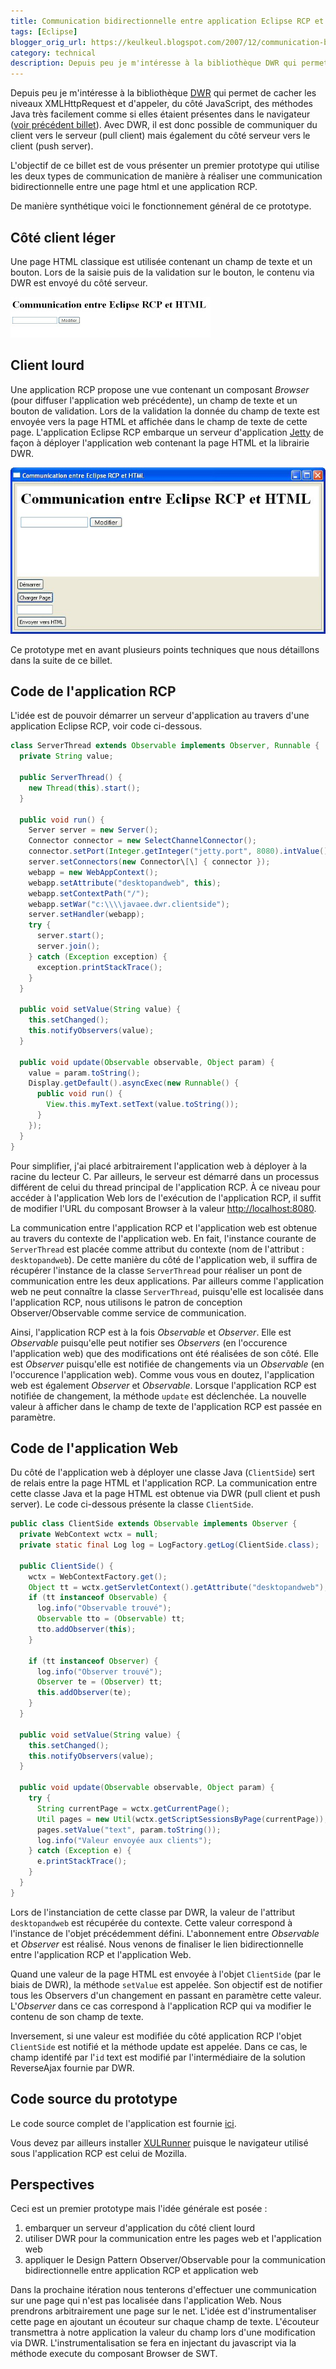 ```yaml
---
title: Communication bidirectionnelle entre application Eclipse RCP et page HTML
tags: [Eclipse]
blogger_orig_url: https://keulkeul.blogspot.com/2007/12/communication-bidirectionnelle-entre.html
category: technical
description: Depuis peu je m'intéresse à la bibliothèque DWR qui permet de cacher les niveaux XMLHttpRequest et d'appeler, du côté JavaScript, des méthodes Java très facilement comme si elles étaient présentes dans le navigateur.
---
```


Depuis peu je m'intéresse à la bibliothèque [DWR](http://getahead.org/dwr) qui permet de cacher les niveaux XMLHttpRequest et d'appeler, du côté JavaScript, des méthodes Java très facilement comme si elles étaient présentes dans le navigateur ([voir précédent billet](http://keulkeul.blogspot.com/2007/12/push-server-via-multipart-et-dwr.html)). Avec DWR, il est donc possible de communiquer du client vers le serveur (pull client) mais également du côté serveur vers le client (push server).

L'objectif de ce billet est de vous présenter un premier prototype qui utilise les deux types de communication de manière à réaliser une communication bidirectionnelle entre une page html et une application RCP.

De manière synthétique voici le fonctionnement général de ce prototype.

## Côté client léger

Une page HTML classique est utilisée contenant un champ de texte et un bouton. Lors de la saisie puis de la validation sur le bouton, le contenu via DWR est envoyé du côté serveur.

![/images/web.jpg](/images/web.jpg)

## Client lourd

Une application RCP propose une vue contenant un composant *Browser* (pour diffuser l'application web précédente), un champ de texte et un bouton de validation. Lors de la validation la donnée du champ de texte est envoyée vers la page HTML et affichée dans le champ de texte de cette page. L'application Eclipse RCP embarque un serveur d'application [Jetty](http://www.mortbay.org/) de façon à déployer l'application web contenant la page HTML et la librairie DWR.  
  
![/images/rcp.jpg](/images/rcp.jpg)

Ce prototype met en avant plusieurs points techniques que nous détaillons dans la suite de ce billet.

## Code de l'application RCP

L'idée est de pouvoir démarrer un serveur d'application au travers d'une application Eclipse RCP, voir code ci-dessous.

```java
class ServerThread extends Observable implements Observer, Runnable {  
  private String value;  
  
  public ServerThread() {  
    new Thread(this).start();  
  }

  public void run() {  
    Server server = new Server();  
    Connector connector = new SelectChannelConnector();  
    connector.setPort(Integer.getInteger("jetty.port", 8080).intValue());  
    server.setConnectors(new Connector\[\] { connector });  
    webapp = new WebAppContext();  
    webapp.setAttribute("desktopandweb", this);  
    webapp.setContextPath("/");  
    webapp.setWar("c:\\\\javaee.dwr.clientside");  
    server.setHandler(webapp);  
    try {  
      server.start();  
      server.join();  
    } catch (Exception exception) {  
      exception.printStackTrace();  
    }  
  }  
  
  public void setValue(String value) {  
    this.setChanged();  
    this.notifyObservers(value);  
  }  
  
  public void update(Observable observable, Object param) {  
    value = param.toString();  
    Display.getDefault().asyncExec(new Runnable() {  
      public void run() {  
        View.this.myText.setText(value.toString());  
      }  
    });  
  }  
}
``` 

Pour simplifier, j'ai placé arbitrairement l'application web à déployer à la racine du lecteur C. Par ailleurs, le serveur est démarré dans un processus différent de celui du thread principal de l'application RCP. À ce niveau pour accéder à l'application Web lors de l'exécution de l'application RCP, il suffit de modifier l'URL du composant Browser à la valeur <http://localhost:8080>.
  
La communication entre l'application RCP et l'application web est obtenue au travers du contexte de l'application web. En fait, l'instance courante de `ServerThread` est placée comme attribut du contexte (nom de l'attribut : `desktopandweb`). De cette manière du côté de l'application web, il suffira de récupérer l'instance de la classe `ServerThread` pour réaliser un pont de communication entre les deux applications. Par ailleurs comme l'application web ne peut connaître la classe `ServerThread`, puisqu'elle est localisée dans l'application RCP, nous utilisons le patron de conception Observer/Observable comme service de communication.

Ainsi, l'application RCP est à la fois *Observable* et *Observer*. Elle est *Observable* puisqu'elle peut notifier ses *Observers* (en l'occurence l'application web) que des modifications ont été réalisées de son côté. Elle est *Observer* puisqu'elle est notifiée de changements via un *Observable* (en l'occurence l'application web). Comme vous vous en doutez, l'application web est également *Observer* et *Observable*. Lorsque l'application RCP est notifiée de changement, la méthode `update` est déclenchée. La nouvelle valeur à afficher dans le champ de texte de l'application RCP est passée en paramètre.

## Code de l'application Web  

Du côté de l'application web à déployer une classe Java (`ClientSide`) sert de relais entre la page HTML et l'application RCP. La communication entre cette classe Java et la page HTML est obtenue via DWR (pull client et push server). Le code ci-dessous présente la classe `ClientSide`.
  
```java
public class ClientSide extends Observable implements Observer {  
  private WebContext wctx = null;  
  private static final Log log = LogFactory.getLog(ClientSide.class);  
  
  public ClientSide() {  
    wctx = WebContextFactory.get();  
    Object tt = wctx.getServletContext().getAttribute("desktopandweb");  
    if (tt instanceof Observable) {  
      log.info("Observable trouvé");  
      Observable tto = (Observable) tt;  
      tto.addObserver(this);  
    }  
  
    if (tt instanceof Observer) {  
      log.info("Observer trouvé");  
      Observer te = (Observer) tt;  
      this.addObserver(te);  
    }  
  }  
  
  public void setValue(String value) {  
    this.setChanged();  
    this.notifyObservers(value);  
  }  
  
  public void update(Observable observable, Object param) {  
    try {  
      String currentPage = wctx.getCurrentPage();  
      Util pages = new Util(wctx.getScriptSessionsByPage(currentPage));  
      pages.setValue("text", param.toString());  
      log.info("Valeur envoyée aux clients");  
    } catch (Exception e) {  
      e.printStackTrace();  
    }  
  }  
}  
```
  
Lors de l'instanciation de cette classe par DWR, la valeur de l'attribut `desktopandweb` est récupérée du contexte. Cette valeur correspond à l'instance de l'objet précédemment défini. L'abonnement entre *Observable* et *Observer* est réalisé. Nous venons de finaliser le lien bidirectionnelle entre l'application RCP et l'application Web.
  
Quand une valeur de la page HTML est envoyée à l'objet `ClientSide` (par le biais de DWR), la méthode `setValue` est appelée. Son objectif est de notifier tous les Observers d'un changement en passant en paramètre cette valeur. L'*Observer* dans ce cas correspond à l'application RCP qui va modifier le contenu de son champ de texte.
  
Inversement, si une valeur est modifiée du côté application RCP l'objet `ClientSide` est notifié et la méthode update est appelée. Dans ce cas, le champ identifé par l'`id` text est modifié par l'intermédiaire de la solution ReverseAjax fournie par DWR.
  
## Code source du prototype

Le code source complet de l'application est fournie [ici](/files/desktopandweb.zip).  
  
Vous devez par ailleurs installer [XULRunner](http://developer.mozilla.org/en/docs/XULRunner_1.8.0.1_Release_Notes) puisque le navigateur utilisé sous l'application RCP est celui de Mozilla.  
  
## Perspectives

Ceci est un premier prototype mais l'idée générale est posée :

1. embarquer un serveur d'application du côté client lourd
2. utiliser DWR pour la communication entre les pages web et l'application web
3. appliquer le Design Pattern Observer/Observable pour la communication bidirectionnelle entre application RCP et application web  

Dans la prochaine itération nous tenterons d'effectuer une communication sur une page qui n'est pas localisée dans l'application Web. Nous prendrons arbitrairement une page sur le net. L'idée est d'instrumentaliser cette page en ajoutant un écouteur sur chaque champ de texte. L'écouteur transmettra à notre application la valeur du champ lors d'une modification via DWR. L'instrumentalisation se fera en injectant du javascript via la méthode execute du composant Browser de SWT.